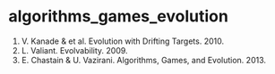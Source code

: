 # algorithms_games_evolution


1. V. Kanade & et al. Evolution with Drifting Targets. 2010. 
2. L. Valiant. Evolvability. 2009.
3. E. Chastain & U. Vazirani. Algorithms, Games, and Evolution. 2013. 
